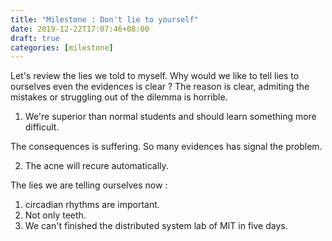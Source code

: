 ```yaml
---
title: "Milestone : Don't lie to yourself"
date: 2019-12-22T17:07:46+08:00
draft: true
categories: [milestone]
---
```


Let's review the lies we told to myself.
Why would we like to tell lies to ourselves even the evidences is clear ?
The reason is clear, admiting the mistakes or struggling out of the dilemma is horrible. 

1. We're superior than normal students and should learn something more difficult.

The consequences is suffering. So many evidences has signal the problem.

2. The acne will recure automatically.



The lies we are telling ourselves now :
1. circadian rhythms are important.
2. Not only teeth.
3. We can't finished the distributed system lab of MIT in five days.
